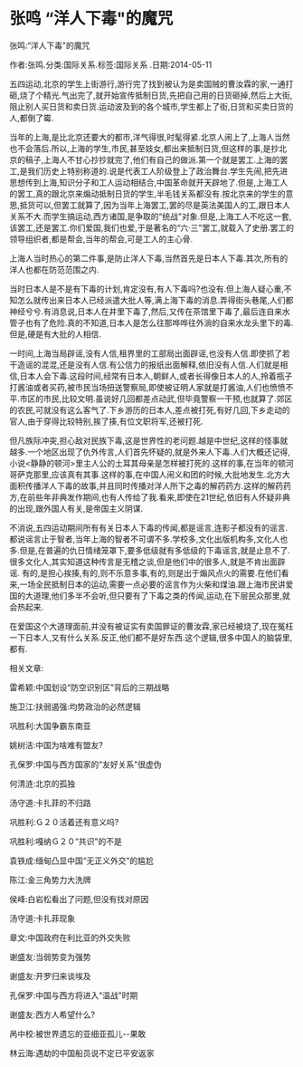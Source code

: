 # 张鸣  “洋人下毒"的魔咒    
    
张鸣:“洋人下毒"的魔咒    
作者:张鸣.分类:国际关系.标签:国际关系 .日期:2014-05-11    
五四运动,北京的学生上街游行,游行完了找到被认为是卖国贼的曹汝霖的家,一通打砸,烧了个精光.气出完了,就开始宣传抵制日货,先把自己用的日货砸掉,然后上大街,阻止别人买日货和卖日货.运动波及到的各个城市,学生都上了街,日货和买卖日货的人,都倒了霉.    
当年的上海,是比北京还要大的都市,洋气得很,时髦得紧.北京人闹上了,上海人当然也不会落后.所以,上海的学生,市民,甚至妓女,都出来抵制日货,但这样的事,是抄北京的稿子,上海人不甘心抄抄就完了,他们有自己的做派.第一个就是罢工.上海的罢工,是我们历史上特别称道的.说是代表工人阶级登上了政治舞台.学生先闹,把先进思想传到上海,知识分子和工人运动相结合,中国革命就开天辟地了.但是,上海工人的罢工,真的跟北京来煽动抵制日货的学生,半毛钱关系都没有.按北京来的学生的意思,抵货可以,但罢工就算了,因为当年上海罢工,罢的尽是英法美国人的工,跟日本人关系不大.而学生搞运动,西方诸国,是争取的“统战"对象.但是,上海工人不吃这一套,该罢工,还是罢工.你们爱国,我们也爱,于是著名的“六·三"罢工,就载入了史册.罢工的领导组织者,都是帮会,当年的帮会,可是工人的主心骨.    
上海人当时热心的第二件事,是防止洋人下毒,当然首先是日本人下毒.其次,所有的洋人也都在防范范围之内.    
当时日本人是不是有下毒的计划,肯定没有,有人下毒吗?也没有.但上海人疑心重,不知怎么就传出来日本人已经派遣大批人等,满上海下毒的消息.弄得街头巷尾,人们都神经兮兮.有消息说,日本人在井里下毒了,然后,又传在茶馆里下毒了,最后连自来水管子也有了危险.真的不知道,日本人是怎么往那哗哗往外淌的自来水龙头里下的毒.但是,硬是有大批的人相信.    
一时间,上海当局辟谣,没有人信,租界里的工部局出面辟谣,也没有人信.即使抓了若干造谣的混混,还是没有人信.有公信力的报纸出面解释,依旧没有人信.人们就是相信,日本人会下毒.这段时间,经常有日本人,朝鲜人,或者长得像日本人的人,拎着瓶子打酱油或者买药,被市民当场扭送警察局,即使被证明人家就是打酱油,人们也愤愤不平.市区的市民,比较文明.虽说好几回都差点动武,但毕竟警察一干预,也就算了.郊区的农民,可就没有这么客气了.下乡游历的日本人,差点被打死,有好几回,下乡走动的官人,由于穿得比较特别,挨了揍,有位文职将军,还被打死.    
但凡族际冲突,担心敌对民族下毒,这是世界性的老问题.越是中世纪,这样的怪事就越多.一个地区出现了仇外传言,人们首先怀疑的,就是外来人下毒.人们大概还记得,小说<静静的顿河>里主人公的土耳其母亲是怎样被打死的.这样的事,在当年的顿河哥萨克那里,应该真有其事.这样的事,在中国人闹义和团的时候,大批地发生.北方大面积传播洋人下毒的故事,并且同时传播对洋人所下之毒的解药药方.这样的解药药方,在前些年非典发作期间,也有人传给了我.看来,即使在21世纪,依旧有人怀疑非典的出现,跟外国人有关,是帝国主义阴谋.    
不消说,五四运动期间所有有关日本人下毒的传闻,都是谣言,连影子都没有的谣言.都说谣言止于智者,当年上海的智者不可谓不多.学校多,文化出版机构多,文化人也多.但是,在普遍的仇日情绪笼罩下,要多低级就有多低级的下毒谣言,就是止息不了.很多文化人,其实知道这种传言是无稽之谈,但是他们中的很多人,就是不肯出面辟谣. 有的,是担心挨揍,有的,则不乐意多事,有的,则是出于煽风点火的需要.在他们看来,一场全民抵制日本的运动,需要一点必要的谣言作为火柴和煤油.跟上海市民讲爱国的大道理,他们多半不会听,但只要有了下毒之类的传闻,运动,在下层民众那里,就会热起来.    
在爱国这个大道理面前,并没有被证实有卖国罪证的曹汝霖,家已经被烧了,现在冤枉一下日本人,又有什么关系.反正,他们都不是好东西.这个逻辑,很多中国人的脑袋里,都有.    
    
相关文章:    
雷希颖:中国划设“防空识别区"背后的三期战略    
施卫江:扶弱遏强:均势政治的必然逻辑    
巩胜利:大国争霸东南亚    
姚树洁:中国为啥难有盟友?    
孔保罗:中国与西方国家的“友好关系"很虚伪    
何清涟:北京的孤独    
汤守道:卡扎菲的不归路    
巩胜利:Ｇ２０活着还有意义吗?    
巩胜利:嘎纳Ｇ２０“共识"的不是    
袁铁成:缅甸凸显中国“无正义外交"的尴尬    
陈江:金三角势力大洗牌    
侯峰:白岩松看出了问题,但没有找对原因    
汤守道:卡扎菲现象    
章文:中国政府在利比亚的外交失败    
谢盛友:当弱势变为强势    
谢盛友:开罗归来谈埃及    
孔保罗:中国与西方将进入“温战"时期    
谢盛友:西方人希望什么?    
呙中校:被世界遗忘的亚细亚孤儿--果敢    
林云海:遇劫的中国船员说不定已平安返家